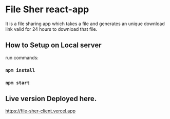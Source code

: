 # File Sher react-app

It is a file sharing app which takes a file and generates an unique download link valid for 24 hours to download that file.

## How to Setup on Local server

 run commands:

### `npm install`

### `npm start`

## Live version Deployed here.

https://file-sher-client.vercel.app
